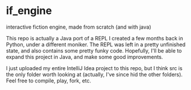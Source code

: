 # if_engine
 interactive fiction engine, made from scratch (and with java)

This repo is actually a Java port of a REPL I created a few months back in Python, under a different moniker. The REPL was left in a pretty unfinished state, and also contains some pretty funky code. Hopefully, I'll be able to expand this project in Java, and make some good improvements.

I just uploaded my entire IntelliJ Idea project to this repo, but I think src is the only folder worth looking at (actually, I've since hid the other folders). Feel free to compile, play, fork, etc.
